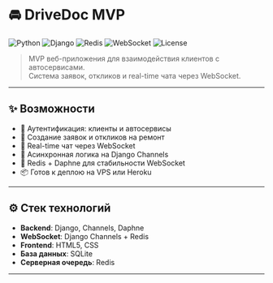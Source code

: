 # 🚘 DriveDoc MVP

![Python](https://img.shields.io/badge/Python-3.8-blue?logo=python&logoColor=white)
![Django](https://img.shields.io/badge/Django-4.2-green?logo=django)
![Redis](https://img.shields.io/badge/Redis-%23D82C20?logo=redis&logoColor=white)
![WebSocket](https://img.shields.io/badge/WebSocket-enabled-blue)
![License](https://img.shields.io/badge/license-MIT-lightgrey)

> MVP веб-приложения для взаимодействия клиентов с автосервисами.  
> Система заявок, откликов и real-time чата через WebSocket.

---

## ✨ Возможности

- 🔐 Аутентификация: клиенты и автосервисы
- 📄 Создание заявок и откликов на ремонт
- 💬 Real-time чат через WebSocket
- 🧠 Асинхронная логика на Django Channels
- 🧰 Redis + Daphne для стабильности WebSocket
- 📦 Готов к деплою на VPS или Heroku

---


## ⚙️ Стек технологий

- **Backend**: Django, Channels, Daphne
- **WebSocket**: Django Channels + Redis
- **Frontend**: HTML5, CSS
- **База данных**: SQLite 
- **Серверная очередь**: Redis

---


